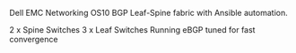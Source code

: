 Dell EMC Networking OS10 BGP Leaf-Spine fabric with Ansible automation.

2 x Spine Switches
3 x Leaf Switches
Running eBGP tuned for fast convergence
